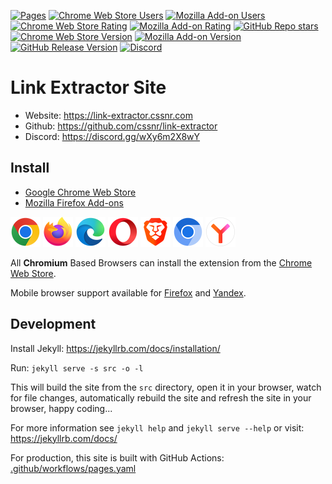 [![Pages](https://img.shields.io/github/actions/workflow/status/cssnr/link-extractor-site/pages.yaml?logo=github&logoColor=white&label=pages)](https://github.com/cssnr/link-extractor-site/actions/workflows/pages.yaml)
[![Chrome Web Store Users](https://img.shields.io/chrome-web-store/users/ifefifghpkllfibejafbakmflidjcjfp?logo=google&logoColor=white&label=users)](https://chromewebstore.google.com/detail/link-extractor/ifefifghpkllfibejafbakmflidjcjfp)
[![Mozilla Add-on Users](https://img.shields.io/amo/users/link-extractor?logo=mozilla&label=users)](https://addons.mozilla.org/addon/link-extractor)
[![Chrome Web Store Rating](https://img.shields.io/chrome-web-store/rating/ifefifghpkllfibejafbakmflidjcjfp?logo=google&logoColor=white)](https://chromewebstore.google.com/detail/link-extractor/ifefifghpkllfibejafbakmflidjcjfp)
[![Mozilla Add-on Rating](https://img.shields.io/amo/rating/link-extractor?logo=mozilla&logoColor=white)](https://addons.mozilla.org/addon/link-extractor)
[![GitHub Repo stars](https://img.shields.io/github/stars/cssnr/link-extractor?style=flat&logo=github&logoColor=white)](https://github.com/cssnr/link-extractor/stargazers)
[![Chrome Web Store Version](https://img.shields.io/chrome-web-store/v/ifefifghpkllfibejafbakmflidjcjfp?label=chrome&logo=googlechrome)](https://chromewebstore.google.com/detail/link-extractor/ifefifghpkllfibejafbakmflidjcjfp)
[![Mozilla Add-on Version](https://img.shields.io/amo/v/link-extractor?label=firefox&logo=firefox)](https://addons.mozilla.org/addon/link-extractor)
[![GitHub Release Version](https://img.shields.io/github/v/release/cssnr/link-extractor?logo=github&logoColor=white)](https://github.com/cssnr/link-extractor/releases/latest)
[![Discord](https://img.shields.io/discord/899171661457293343?logo=discord&logoColor=white&label=discord&color=7289da)](https://discord.gg/wXy6m2X8wY)

# Link Extractor Site

* Website: https://link-extractor.cssnr.com
* Github: https://github.com/cssnr/link-extractor
* Discord: https://discord.gg/wXy6m2X8wY

## Install

* [Google Chrome Web Store](https://chromewebstore.google.com/detail/link-extractor/ifefifghpkllfibejafbakmflidjcjfp)
* [Mozilla Firefox Add-ons](https://addons.mozilla.org/addon/link-extractor)

[![Chrome](https://raw.githubusercontent.com/smashedr/logo-icons/master/browsers/chrome_48.png)](https://chromewebstore.google.com/detail/link-extractor/ifefifghpkllfibejafbakmflidjcjfp)
[![Firefox](https://raw.githubusercontent.com/smashedr/logo-icons/master/browsers/firefox_48.png)](https://addons.mozilla.org/addon/link-extractor)
[![Edge](https://raw.githubusercontent.com/smashedr/logo-icons/master/browsers/edge_48.png)](https://chromewebstore.google.com/detail/link-extractor/ifefifghpkllfibejafbakmflidjcjfp)
[![Opera](https://raw.githubusercontent.com/smashedr/logo-icons/master/browsers/opera_48.png)](https://chromewebstore.google.com/detail/link-extractor/ifefifghpkllfibejafbakmflidjcjfp)
[![Brave](https://raw.githubusercontent.com/smashedr/logo-icons/master/browsers/brave_48.png)](https://chromewebstore.google.com/detail/link-extractor/ifefifghpkllfibejafbakmflidjcjfp)
[![Chromium](https://raw.githubusercontent.com/smashedr/logo-icons/master/browsers/chromium_48.png)](https://chromewebstore.google.com/detail/link-extractor/ifefifghpkllfibejafbakmflidjcjfp)
[![Yandex](https://raw.githubusercontent.com/smashedr/logo-icons/master/browsers/yandex_48.png)](https://chromewebstore.google.com/detail/link-extractor/ifefifghpkllfibejafbakmflidjcjfp)

All **Chromium** Based Browsers can install the extension from the
[Chrome Web Store](https://chromewebstore.google.com/detail/link-extractor/ifefifghpkllfibejafbakmflidjcjfp).

Mobile browser support available for
[Firefox](https://addons.mozilla.org/addon/link-extractor) and
[Yandex](https://chromewebstore.google.com/detail/link-extractor/ifefifghpkllfibejafbakmflidjcjfp).

## Development

Install Jekyll: https://jekyllrb.com/docs/installation/

Run: `jekyll serve -s src -o -l`

This will build the site from the `src` directory, open it in your browser, watch for file changes, automatically
rebuild the site and refresh the site in your browser, happy coding...

For more information see `jekyll help` and `jekyll serve --help` or visit: https://jekyllrb.com/docs/

For production, this site is built with GitHub Actions: [.github/workflows/pages.yaml](.github%2Fworkflows%2Fpages.yaml)
